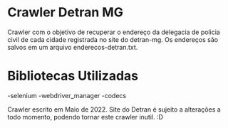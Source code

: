 # Crawler Detran MG

Crawler com o objetivo de recuperar o endereço da delegacia de policia civil de cada cidade registrada no site do detran-mg. Os endereços são salvos em um arquivo enderecos-detran.txt.

# Bibliotecas Utilizadas

-selenium
-webdriver_manager
-codecs

Crawler escrito em Maio de 2022. Site do Detran é sujeito a alterações a todo momento, podendo tornar este crawler inutil. :D
